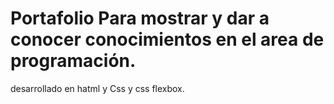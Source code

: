 # Portafolio Para mostrar y dar a conocer conocimientos en el area de programación.
 desarrollado en hatml y Css y css flexbox.
